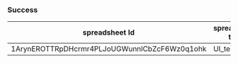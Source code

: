 ### Success
|spreadsheet Id|spreadsheet title|
|---|---|
| 1ArynEROTTRpDHcrmr4PLJoUGWunnlCbZcF6Wz0q1ohk | UI_test2 |
